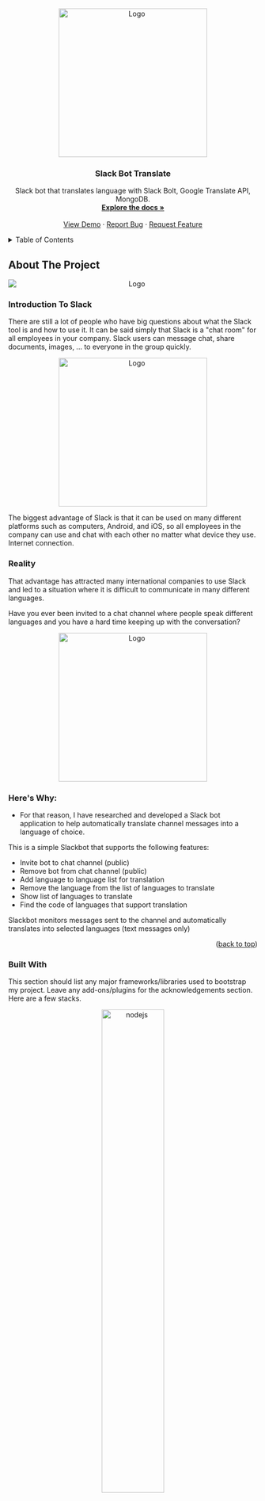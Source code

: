 <a name="readme-top"></a>

<!-- PROJECT LOGO -->
<br />
<div align="center">
  <a href="https://github.com/PhanGiaPhat/slack-bot-translate">
    <img style="display: block; margin: 0 auto" src="docs/Witcher.jpg" alt="Logo" width="300" height="300">
  </a>

  <h3 align="center">Slack Bot Translate</h3>

  <p align="center">
    Slack bot that translates language with Slack Bolt, Google Translate API, MongoDB.
    <br />
    <a href="https://github.com/PhanGiaPhat/slack-bot-translate"><strong>Explore the docs »</strong></a>
    <br />
    <br />
    <a href="https://github.com/PhanGiaPhat/slack-bot-translate">View Demo</a>
    ·
    <a href="https://github.com/PhanGiaPhat/slack-bot-translate/issues">Report Bug</a>
    ·
    <a href="https://github.com/PhanGiaPhat/slack-bot-translate/issues">Request Feature</a>
  </p>
</div>

<!-- TABLE OF CONTENTS -->
<details>
  <summary>Table of Contents</summary>
  <ol>
    <li>
      <a href="#about-the-project">About The Project</a>
      <ul>
        <li><a href="#built-with">Built With</a></li>
      </ul>
    </li>
    <li>
      <a href="#getting-started">Getting Started</a>
      <ul>
        <li><a href="#prerequisites">Prerequisites</a></li>
        <li><a href="#installation">Installation</a></li>
      </ul>
    </li>
    <li><a href="#usage">Usage</a></li>
    <li><a href="#roadmap">Roadmap</a></li>
    <li><a href="#contributing">Contributing</a></li>
    <li><a href="#license">License</a></li>
    <li><a href="#contact">Contact</a></li>
    <li><a href="#acknowledgments">Acknowledgments</a></li>
  </ol>
</details>



<!-- ABOUT THE PROJECT -->
## About The Project

<div align="center">
    <img style="display: block; margin: 0 auto" src="docs/demo.gif" alt="Logo" width="auto" height="auto">
</div>

### Introduction To Slack
There are still a lot of people who have big questions about what the Slack tool is and how to use it. It can be said simply that Slack is a "chat room" for all employees in your company. Slack users can message chat, share documents, images, ... to everyone in the group quickly.

<div align="center">
    <img style="display: block; margin: 0 auto" src="docs/slack.jpg" alt="Logo" width="300" height="auto">
</div>

The biggest advantage of Slack is that it can be used on many different platforms such as computers, Android, and iOS, so all employees in the company can use and chat with each other no matter what device they use. Internet connection.

### Reality
That advantage has attracted many international companies to use Slack and led to a situation where it is difficult to communicate in many different languages.

Have you ever been invited to a chat channel where people speak different languages ​​and you have a hard time keeping up with the conversation?

<div align="center">
    <img style="display: block; margin: 0 auto" src="docs/question.png" alt="Logo" width="300" height="auto">
</div>

### Here's Why:
* For that reason, I have researched and developed a Slack bot application to help automatically translate channel messages into a language of choice.


This is a simple Slackbot that supports the following features:
* Invite bot to chat channel (public)
* Remove bot from chat channel (public)
* Add language to language list for translation
* Remove the language from the list of languages ​​to translate
* Show list of languages ​​to translate
* Find the code of languages ​​that support translation

Slackbot monitors messages sent to the channel and automatically translates into selected languages ​​(text messages only)

<p align="right">(<a href="#readme-top">back to top</a>)</p>



### Built With

This section should list any major frameworks/libraries used to bootstrap my project. Leave any add-ons/plugins for the acknowledgements section. Here are a few stacks.

<div align="center">
    <img style="display: block; margin: 0 auto" src="docs/nodejs.png" alt="nodejs" width="50%" height="auto">
    <img style="display: block; margin: 0 auto" src="docs/slackapi.png" alt="slackapi" width="50%" height="auto">
</div>

<div align="center">
    <img style="display: block; margin: 0 auto" src="docs/googletranslate.jpg" alt="googletranslate" width="50%" height="auto">
    <img style="display: block; margin: 0 auto" src="docs/mongodb.png" alt="mongodb" width="50%" height="auto">
</div>

<div align="center">
    <img style="display: block; margin: 0 auto" src="docs/docker.png" alt="docker" width="50%" height="auto">
    <img style="display: block; margin: 0 auto" src="docs/shell.png" alt="shell" width="50%" height="auto">
</div>
<p align="right">(<a href="#readme-top">back to top</a>)</p>



<!-- GETTING STARTED -->
## Getting Started

This is an example of how you may give instructions on setting up your project locally.
To get a local copy up and running follow these simple steps.

### Prerequisites

This is an example of how to list things you need to use the software and how to install them.
* Docker
  ```sh
  sudo apt-get remove docker docker-engine docker.io containerd runc
  sudo apt-get update
  sudo apt-get install -y \
    ca-certificates \
    curl \
    gnupg \
    lsb-release
  sudo rm -rf /usr/share/keyrings/docker-archive-keyring.gpg
  curl -fsSL https://download.docker.com/linux/ubuntu/gpg | sudo gpg --dearmor -o /usr/share/keyrings/docker-archive-keyring.gpg
  echo \
  "deb [arch=$(dpkg --print-architecture) signed-by=/usr/share/keyrings/docker-archive-keyring.gpg] https://download.docker.com/linux/ubuntu \
  $(lsb_release -cs) stable" | sudo tee /etc/apt/sources.list.d/docker.list > /dev/null
  sudo apt-get update
  sudo apt-get install -y docker-ce docker-ce-cli containerd.io
  sudo usermod -a -G docker $USER
  sudo curl -L "https://github.com/docker/compose/releases/download/v2.2.2/docker-compose-linux-$(uname -m)" -o /usr/local/bin/docker-compose
  sudo chmod +x /usr/local/bin/docker-compose
  ```
#### Create `.env` File, With Keys For: 
- Slack tokens - sign up for Slack, "Add a Bot User" to create your bot, and go to the Basic Information panel to find:
  - `SLACK_BOT_TOKEN`
  - `SLACK_SIGNING_SECRET`
  - `SLACK_APP_TOKEN`
#### Add The Bot To The Slack Workspace:
- enable Slash Commands (see [minute 6 of this tutorial](https://medium.com/slack-developer-blog/build-a-serverless-slack-bot-in-9-minutes-with-node-js-and-stdlib-b993cfa15358))
- modify `SLACK_BOT_TOKEN` from Your Slack App Dashboard -> Install App -> Bot User OAuth Token

<br />
    <img style="display: block; margin: 0 auto" src="docs/usage/botToken.jpg" alt="botToken" width="auto" height="auto">
<br />

- modify `SLACK_SIGNING_SECRET` from Your Slack App Dashboard -> Basic information -> App Credentials -> Client Secret

<br />
    <img style="display: block; margin: 0 auto" src="docs/usage/singingSecret.png" alt="singingSecret" width="auto" height="auto">
<br />

- modify `SLACK_APP_TOKEN` from Your Slack App Dashboard -> Basic information -> App-Level Tokens -> Tokens
<br />
    <img style="display: block; margin: 0 auto" src="docs/usage/genAuthToken.png" alt="genAuthToken" width="auto" height="auto">
<br />
<br />
    <img style="display: block; margin: 0 auto" src="docs/usage/authToken.png" alt="authToken" width="auto" height="auto">
<br />

#### Add The Bot To The Slack Workspace:
- Go to your Dashboard -> OAuth & Permissions :
    - channels:history
    - channels:join
    - channels:manage
    - channels:read
    - chat:write
    - chat:write.customize
    - chat:write.public
    - commands
    - emoji:read
    - groups:history
    - groups:write
    - im:history
    - im:write
    - incoming-webhook
    - mpim:history
    - mpim:write
    - users.profile:read
    - users:read

<br />
    <img style="display: block; margin: 0 auto" src="docs/usage/scope1.png" alt="scope1" width="auto" height="auto">
<br />

<br />
    <img style="display: block; margin: 0 auto" src="docs/usage/scope2.png" alt="scope2" width="auto" height="auto">
<br />

<br />
    <img style="display: block; margin: 0 auto" src="docs/usage/scope3.png" alt="scope3" width="auto" height="auto">
<br />

- Go to your Dashboard -> Event Subscriptions -> Subscribe to bot events:
    - message.channels
    - message.groups
    - message.im
    - message.mpim

<br />
    <img style="display: block; margin: 0 auto" src="docs/usage/events.png" alt="events" width="auto" height="auto">
<br />


#### Enable Theses Slash Command
- type `/heybot [language]` in a slack public channel to invite bot to channel.
<br />
    <img style="display: block; margin: 0 auto" src="docs/usage/heybot.png" alt="heybot" width="auto" height="auto">
<br />
<br />
    <img style="display: block; margin: 0 auto" src="docs/usage/heybotCPL.png" alt="heybotCPL" width="auto" height="auto">
<br />
- type `/byebot [language]` in a public channel that Bot was invited to remove him.
<br />
    <img style="display: block; margin: 0 auto" src="docs/usage/byebot.png" alt="byebot" width="auto" height="auto">
<br />
<br />
    <img style="display: block; margin: 0 auto" src="docs/usage/byebotCPL.png" alt="byebotCPL" width="auto" height="auto">
<br />
- type `/addlang [language]` in a public channel that Bot was invited with `2 digit ISO language code` to add language.
    - Example: `/addlang en` for add English to translate languages list.
    - Example: `/addlang ja` for add Japanese to translate languages list.
    - Example: `/addlang vi` for add Vietnamese to translate languages list.
<br />
    <img style="display: block; margin: 0 auto" src="docs/usage/addlang.png" alt="addlang" width="auto" height="auto">
<br />
<br />
    <img style="display: block; margin: 0 auto" src="docs/usage/addlangCPL.png" alt="addlangCPL" width="auto" height="auto">
<br />
- type `/byelang [language]` in a public channel that Bot was invited with `2 digit ISO language code` to remove language.
    - Example: `/byelang en` for remove English to translate languages list.
    - Example: `/byelang ja` for remove Japanese to translate languages list.
    - Example: `/byelang vi` for remove Vietnamese to translate languages list.
<br />
    <img style="display: block; margin: 0 auto" src="docs/usage/byelang.png" alt="byelang" width="auto" height="auto">
<br />
<br />
    <img style="display: block; margin: 0 auto" src="docs/usage/byelangCPL.png" alt="byelangCPl" width="auto" height="auto">
<br />
- type `/listlang` in a public channel that Bot was invited to show current languages list.
<br />
    <img style="display: block; margin: 0 auto" src="docs/usage/listlang.png" alt="listlang" width="auto" height="auto">
<br />
<br />
    <img style="display: block; margin: 0 auto" src="docs/usage/listlangCPL.png" alt="listlangCPL" width="auto" height="auto">
<br />
- type `/findlang` in a public channel that Bot was invited to show supported language list to translate.
<br />
    <img style="display: block; margin: 0 auto" src="docs/usage/findlang.png" alt="findlang" width="auto" height="auto">
<br />
<br />
    <img style="display: block; margin: 0 auto" src="docs/usage/findlangCPL.png" alt="findlangCPL" width="auto" height="auto">
<br />

### Installation

_Below is an example of how you can instruct your audience on installing and setting up your app. This template doesn't rely on any external dependencies or services._

1. Clone the repo
   ```sh
   git clone https://github.com/PhanGiaPhat/slack-bot-translate.git
   ```
3. Install NPM packages
   ```sh
   npm install
   ```
4. Modify your TOKEN KEY in `.env`
   ```sh
   SLACK_BOT_TOKEN={SLACK_BOT_TOKEN}
   SLACK_APP_TOKEN={SLACK_APP_TOKEN}
   SLACK_SIGNING_SECRET={SLACK_SIGNING_SECRET}
   ```

- Run with Docker
  - Modify your TOKEN KEY at readonly variables in `start.sh`
   ```sh
   readonly SLACK_BOT_TOKEN={SLACK_BOT_TOKEN}
   readonly SLACK_APP_TOKEN={SLACK_APP_TOKEN}
   readonly SLACK_SIGNING_SECRET={SLACK_SIGNING_SECRET}
   ```
  - Run with `start.sh`
   ```sh
   bash start.sh
   ```

<p align="right">(<a href="#readme-top">back to top</a>)</p>

<!-- ROADMAP -->
## Roadmap

- [x] Add bot to public channel
- [x] Command to find languages to be supported
- [x] Command to show list of language that translated to
- [x] Command to add language to be translated
- [x] Command to remove language to be translated
- [x] Automatic translation
- [x] Remove bot from public channel
- [ ] Add bot to private channel & direct message
- [ ] Able to detect variety of messages
- [ ] Send direct message to bot
- [X] Multi-language Support


<p align="right">(<a href="#readme-top">back to top</a>)</p>



<!-- CONTRIBUTING -->
## Contributing

Contributions are what make the open source community such an amazing place to learn, inspire, and create. Any contributions you make are **greatly appreciated**.

If you have a suggestion that would make this better, please fork the repo and create a pull request. You can also simply open an issue with the tag "enhancement".
Don't forget to give the project a star! Thanks again!

1. Fork the Project
2. Create your Feature Branch (`git checkout -b feature/AmazingFeature`)
3. Commit your Changes (`git commit -m 'Add some AmazingFeature'`)
4. Push to the Branch (`git push origin feature/AmazingFeature`)
5. Open a Pull Request

<p align="right">(<a href="#readme-top">back to top</a>)</p>



<!-- LICENSE -->
## License

Distributed under the MIT License. See `LICENSE.txt` for more information.

<p align="right">(<a href="#readme-top">back to top</a>)</p>



<!-- CONTACT -->
## Contact

Phan Gia Phat  - phat@oven.bz

Project Link: [https://github.com/PhanGiaPhat/slack-bot-translate](https://github.com/PhanGiaPhat/slack-bot-translate)

<p align="right">(<a href="#readme-top">back to top</a>)</p>
